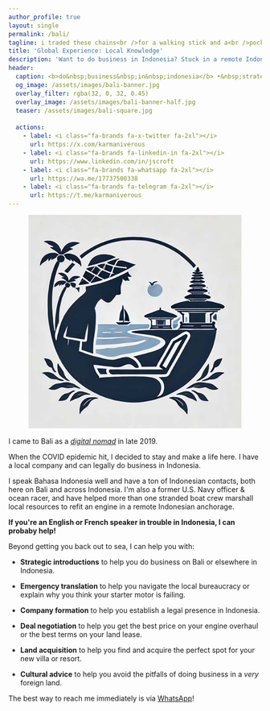 ```yaml
---
author_profile: true
layout: single
permalink: /bali/
tagline: i traded these chains<br />for a walking stick and a<br />pocket full of sand
title: 'Global Experience: Local Knowledge'
description: 'Want to do business in Indonesia? Stuck in a remote Indonesian anchorage with a broken engine? I can help!'
header:
  caption: <b>do&nbsp;business&nbsp;in&nbsp;indonesia</b> •&nbsp;strategic&nbsp;introductions •&nbsp;emergency&nbsp;translation •&nbsp;company&nbsp;formation •&nbsp;deal&nbsp;negotiation •&nbsp;land&nbsp;acquisition •&nbsp;cultural&nbsp;advice •&nbsp;yacht&nbsp;service
  og_image: /assets/images/bali-banner.jpg
  overlay_filter: rgba(32, 0, 32, 0.45)
  overlay_image: /assets/images/bali-banner-half.jpg
  teaser: /assets/images/bali-square.jpg

  actions:
    - label: <i class="fa-brands fa-x-twitter fa-2xl"></i>
      url: https://x.com/karmaniverous
    - label: <i class="fa-brands fa-linkedin-in fa-2xl"></i>
      url: https://www.linkedin.com/in/jscroft
    - label: <i class="fa-brands fa-whatsapp fa-2xl"></i>
      url: https://wa.me/17737500338
    - label: <i class="fa-brands fa-telegram fa-2xl"></i>
      url: https://t.me/karmaniverous
---
```


<figure class="align-left drop-image">
    <img src="/assets/images/bali-square.jpg">
</figure>

I came to Bali as a [_digital nomad_](https://en.wikipedia.org/wiki/Digital_nomad) in late 2019.

When the COVID epidemic hit, I decided to stay and make a life here. I have a local company and can legally do business in Indonesia.

I speak Bahasa Indonesia well and have a ton of Indonesian contacts, both here on Bali and across Indonesia. I'm also a former U.S. Navy officer & ocean racer, and have helped more than one stranded boat crew marshall local resources to refit an engine in a remote Indonesian anchorage.

**If you're an English or French speaker in trouble in Indonesia, I can probaby help!**

Beyond getting you back out to sea, I can help you with:

- **Strategic introductions** to help you do business on Bali or elsewhere in Indonesia.

- **Emergency translation** to help you navigate the local bureaucracy or explain why you think your starter motor is failing.

- **Company formation** to help you establish a legal presence in Indonesia.

- **Deal negotiation** to help you get the best price on your engine overhaul or the best terms on your land lease.

- **Land acquisition** to help you find and acquire the perfect spot for your new villa or resort.

- **Cultural advice** to help you avoid the pitfalls of doing business in a _very_ foreign land.

The best way to reach me immediately is via [WhatsApp](https://wa.me/17737500338)!
